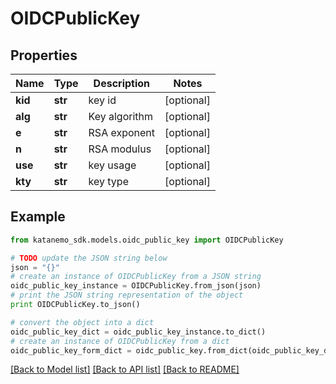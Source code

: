 # OIDCPublicKey


## Properties
Name | Type | Description | Notes
------------ | ------------- | ------------- | -------------
**kid** | **str** | key id | [optional] 
**alg** | **str** | Key algorithm | [optional] 
**e** | **str** | RSA exponent | [optional] 
**n** | **str** | RSA modulus | [optional] 
**use** | **str** | key usage | [optional] 
**kty** | **str** | key type | [optional] 

## Example

```python
from katanemo_sdk.models.oidc_public_key import OIDCPublicKey

# TODO update the JSON string below
json = "{}"
# create an instance of OIDCPublicKey from a JSON string
oidc_public_key_instance = OIDCPublicKey.from_json(json)
# print the JSON string representation of the object
print OIDCPublicKey.to_json()

# convert the object into a dict
oidc_public_key_dict = oidc_public_key_instance.to_dict()
# create an instance of OIDCPublicKey from a dict
oidc_public_key_form_dict = oidc_public_key.from_dict(oidc_public_key_dict)
```
[[Back to Model list]](../README.md#documentation-for-models) [[Back to API list]](../README.md#documentation-for-api-endpoints) [[Back to README]](../README.md)


